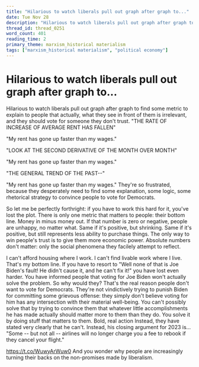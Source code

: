 ```yaml
---
title: "Hilarious to watch liberals pull out graph after graph to..."
date: Tue Nov 28
description: "Hilarious to watch liberals pull out graph after graph to find some metric to explain to people that actually, what they see in front of them is irrelevant,..."
thread_id: thread_0251
word_count: 401
reading_time: 2
primary_theme: marxism_historical materialism
tags: ["marxism_historical materialism", "political economy"]
---
```


# Hilarious to watch liberals pull out graph after graph to...

Hilarious to watch liberals pull out graph after graph to find some metric to explain to people that actually, what they see in front of them is irrelevant, and they should vote for someone they don't trust. "THE RATE OF INCREASE OF AVERAGE RENT HAS FALLEN"

"My rent has gone up faster than my wages."

"LOOK AT THE SECOND DERIVATIVE OF THE MONTH OVER MONTH"

"My rent has gone up faster than my wages."

"THE GENERAL TREND OF THE PAST--"

"My rent has gone up faster than my wages." They're so frustrated, because they desperately need to find some explanation, some logic, some rhetorical strategy to convince people to vote for Democrats.

So let me be perfectly forthright: if you have to work this hard for it, you've lost the plot. There is only one metric that matters to people: their bottom line. Money in minus money out. If that number is zero or negative, people are unhappy, no matter what. Same if it's positive, but shrinking. Same if it's positive, but still represents less ability to purchase things. The only way to win people's trust is to give them more economic power. Absolute numbers don't matter: only the social phenomena they facilely attempt to reflect.

I can't afford housing where I work. I can't find livable work where I live. That's my bottom line. If you have to resort to "Well none of that is Joe Biden's fault! He didn't cause it, and he can't fix it!" you have lost even harder. You have informed people that voting for Joe Biden won't actually solve the problem. So why would they? That's the real reason people don't want to vote for Democrats. They're not vindictively trying to punish Biden for committing some grievous offense: they simply don't believe voting for him has any intersection with their material well-being. You can't possibly solve that by trying to convince them that whatever little accomplishments he has made actually should matter more to them than they do. You solve it by doing stuff that matters to them. Bold, real action Instead, they have stated very clearly that he can't. Instead, his closing argument for 2023 is... "Some -- but not all -- airlines will no longer charge you a fee to rebook if they cancel your flight."

https://t.co/WuwyArWuw0 And you wonder why people are increasingly turning their backs on the non-promises made by liberalism.